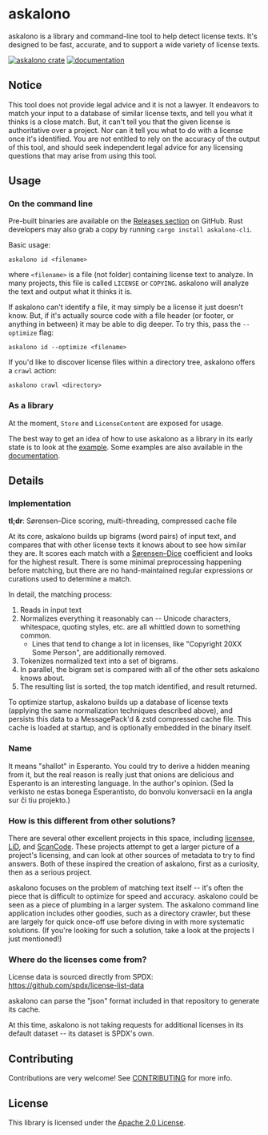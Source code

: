 # askalono

askalono is a library and command-line tool to help detect license texts. It's designed to be fast, accurate, and to support a wide variety of license texts.

[![askalono crate](https://img.shields.io/crates/v/askalono.svg)](https://crates.io/crates/askalono)
[![documentation](https://docs.rs/askalono/badge.svg)](https://docs.rs/askalono)

## Notice

This tool does not provide legal advice and it is not a lawyer. It endeavors to match your input to a database of similar license texts, and tell you what it thinks is a close match. But, it can't tell you that the given license is authoritative over a project. Nor can it tell you what to do with a license once it's identified. You are not entitled to rely on the accuracy of the output of this tool, and should seek independent legal advice for any licensing questions that may arise from using this tool.

## Usage

### On the command line

Pre-built binaries are available on the [Releases section](https://github.com/jpeddicord/askalono/releases) on GitHub. Rust developers may also grab a copy by running `cargo install askalono-cli`.

Basic usage:

    askalono id <filename>

where `<filename>` is a file (not folder) containing license text to analyze. In many projects, this file is called `LICENSE` or `COPYING`. askalono will analyze the text and output what it thinks it is.

If askalono can't identify a file, it may simply be a license it just doesn't know. But, if it's actually source code with a file header (or footer, or anything in between) it may be able to dig deeper. To try this, pass the `--optimize` flag:

    askalono id --optimize <filename>

If you'd like to discover license files within a directory tree, askalono offers a `crawl` action:

    askalono crawl <directory>

### As a library

At the moment, `Store` and `LicenseContent` are exposed for usage.

The best way to get an idea of how to use askalono as a library in its early state is to look at the [example](./examples/basic.rs). Some examples are also available in the [documentation](https://docs.rs/askalono).

## Details

### Implementation

**tl;dr**: Sørensen–Dice scoring, multi-threading, compressed cache file

At its core, askalono builds up bigrams (word pairs) of input text, and compares that with other license texts it knows about to see how similar they are. It scores each match with a [Sørensen–Dice](https://en.wikipedia.org/wiki/S%C3%B8rensen%E2%80%93Dice_coefficient) coefficient and looks for the highest result. There is some minimal preprocessing happening before matching, but there are no hand-maintained regular expressions or curations used to determine a match.

In detail, the matching process:

1. Reads in input text
1. Normalizes everything it reasonably can -- Unicode characters, whitespace, quoting styles, etc. are all whittled down to something common.
    * Lines that tend to change a lot in licenses, like "Copyright 20XX Some Person", are additionally removed.
1. Tokenizes normalized text into a set of bigrams.
1. In parallel, the bigram set is compared with all of the other sets askalono knows about.
1. The resulting list is sorted, the top match identified, and result returned.

To optimize startup, askalono builds up a database of license texts (applying the same normalization techniques described above), and persists this data to a MessagePack'd & zstd compressed cache file. This cache is loaded at startup, and is optionally embedded in the binary itself.

### Name

It means "shallot" in Esperanto. You could try to derive a hidden meaning from it, but the real reason is really just that onions are delicious and Esperanto is an interesting language. In the author's opinion. (Sed la verkisto ne estas bonega Esperantisto, do bonvolu konversacii en la angla sur ĉi tiu projekto.)

### How is this different from other solutions?

There are several other excellent projects in this space, including [licensee](https://github.com/benbalter/licensee), [LiD](https://source.codeaurora.org/external/qostg/lid/), and [ScanCode](https://github.com/nexB/scancode-toolkit). These projects attempt to get a larger picture of a project's licensing, and can look at other sources of metadata to try to find answers. Both of these inspired the creation of askalono, first as a curiosity, then as a serious project.

askalono focuses on the problem of matching text itself -- it's often the piece that is difficult to optimize for speed and accuracy. askalono could be seen as a piece of plumbing in a larger system. The askalono command line application includes other goodies, such as a directory crawler, but these are largely for quick once-off use before diving in with more systematic solutions. (If you're looking for such a solution, take a look at the projects I just mentioned!)

### Where do the licenses come from?

License data is sourced directly from SPDX: https://github.com/spdx/license-list-data

askalono can parse the "json" format included in that repository to generate its cache.

At this time, askalono is not taking requests for additional licenses in its default dataset -- its dataset is SPDX's own.

## Contributing

Contributions are very welcome! See [CONTRIBUTING](CONTRIBUTING.md) for more info.

## License

This library is licensed under the [Apache 2.0 License](LICENSE).
